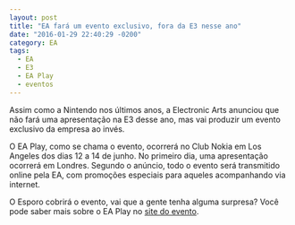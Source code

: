 ```yaml
---
layout: post
title: "EA fará um evento exclusivo, fora da E3 nesse ano"
date: "2016-01-29 22:40:29 -0200"
category: EA
tags:
  - EA
  - E3
  - EA Play
  - eventos
---
```

Assim como a Nintendo nos últimos anos, a Electronic Arts anunciou que não fará uma apresentação na E3 desse ano, mas vai produzir um evento exclusivo da empresa ao invés.

O EA Play, como se chama o evento, ocorrerá no Club Nokia em Los Angeles dos dias 12 a 14 de junho. No primeiro dia, uma apresentação ocorrerá em Londres. Segundo o anúncio, todo o evento será transmitido online pela EA, com promoções especiais para aqueles acompanhando via internet.

O Esporo cobrirá o evento, vai que a gente tenha alguma surpresa? Você pode saber mais sobre o EA Play no [site do evento](http://www.ea.com/play2016/).
